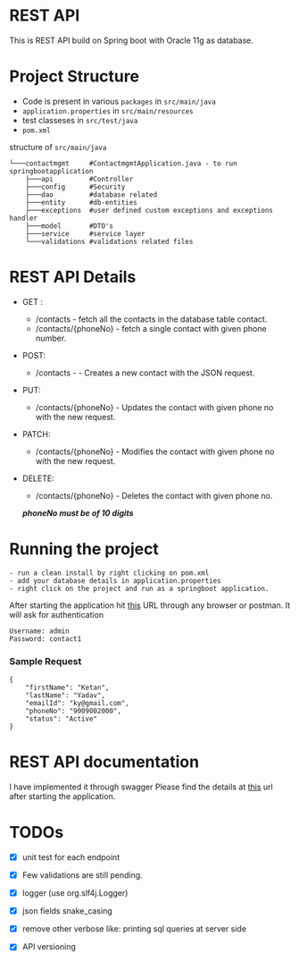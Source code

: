# REST API

This is REST API build on Spring boot with Oracle 11g as database.

# Project Structure 

- Code is present in various `packages` in `src/main/java`
- `application.properties` in `src/main/resources`
- test classeses in `src/test/java`
- `pom.xml`

structure of `src/main/java`
```
└───contactmgmt		#ContactmgmtApplication.java - to run springbootapplication
    ├───api			#Controller 
    ├───config		#Security
    ├───dao			#database related 
    ├───entity		#db-entities
    ├───exceptions	#user defined custom exceptions and exceptions handler
    ├───model		#DTO's
    ├───service		#service layer
    └───validations	#validations related files
```

# REST API Details
- GET :
    - /contacts             - fetch all the contacts in the database table contact.
    - /contacts/{phoneNo}   - fetch a single contact with given phone number.
- POST:
    - /contacts -           - Creates a new contact with the JSON request.
- PUT:
    - /contacts/{phoneNo}    - Updates the contact with given phone no with the new request.
- PATCH:
    - /contacts/{phoneNo}    - Modifies the contact with given phone no with the new request.
- DELETE:
    - /contacts/{phoneNo}    - Deletes the contact with given phone no.

	***phoneNo must be of 10 digits***

# Running the project 
    - run a clean install by right clicking on pom.xml
    - add your database details in application.properties
    - right click on the project and run as a springboot application.
 
 After starting the application hit [this](http://localhost:3010/v1/contacts/) URL through any browser or postman. 
 It will ask for authentication 

```
Username: admin
Password: contact1
```

### Sample Request

```
{
    "firstName": "Ketan",
    "lastName": "Yadav",
    "emailId": "ky@gmail.com",
    "phoneNo": "9009002000",
    "status": "Active"
}
```
 
# REST API documentation

I have implemented it through swagger 
Please find the details at [this](http://localhost:3010/v1/swagger-ui.html) url after starting the application.
 
# TODOs
- [x] unit test for each endpoint
- [x] Few validations are still pending.
- [x] logger (use org.slf4j.Logger)
- [x] json fields snake_casing
- [x] remove other verbose like: printing sql queries at server side
- [x] API versioning
 

